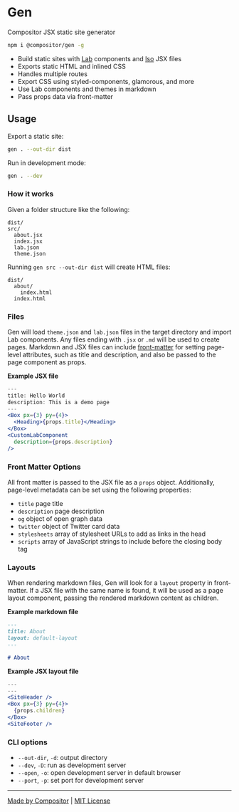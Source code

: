 
# Gen

Compositor JSX static site generator

```sh
npm i @compositor/gen -g
```

- Build static sites with [Lab][lab] components and [Iso][iso] JSX files
- Exports static HTML and inlined CSS
- Handles multiple routes
- Export CSS using styled-components, glamorous, and more
- Use Lab components and themes in markdown
- Pass props data via front-matter

## Usage

Export a static site:

```sh
gen . --out-dir dist
```

Run in development mode:

```sh
gen . --dev
```

### How it works

Given a folder structure like the following:

```
dist/
src/
  about.jsx
  index.jsx
  lab.json
  theme.json
```

Running `gen src --out-dir dist` will create HTML files:

```
dist/
  about/
    index.html
  index.html
```

### Files

Gen will load `theme.json` and `lab.json` files in the target directory and import Lab components.
Any files ending with `.jsx` or `.md` will be used to create pages.
Markdown and JSX files can include [front-matter][front-matter] for setting page-level attributes,
such as title and description, and also be passed to the page component as props.

**Example JSX file**

```jsx
---
title: Hello World
description: This is a demo page
---
<Box px={3} py={4}>
  <Heading>{props.title}</Heading>
</Box>
<CustomLabComponent
  description={props.description}
/>
```

### Front Matter Options

All front matter is passed to the JSX file as a `props` object.
Additionally, page-level metadata can be set using the following properties:

- `title` page title
- `description` page description
- `og` object of open graph data
- `twitter` object of Twitter card data
- `stylesheets` array of stylesheet URLs to add as links in the head
- `scripts` array of JavaScript strings to include before the closing body tag

### Layouts

When rendering markdown files, Gen will look for a `layout` property in front-matter. If a JSX file with the same name is found, it will be used as a page layout component, passing the rendered markdown content as children.

**Example markdown file**

```md
---
title: About
layout: default-layout
---

# About
```

**Example JSX layout file**

```jsx
---
---
<SiteHeader />
<Box px={3} py={4}>
  {props.children}
</Box>
<SiteFooter />
```

### CLI options

- `--out-dir`, `-d`: output directory
- `--dev`, `-D`: run as development server
- `--open`, `-o`: open development server in default browser
- `--port`, `-p`: set port for development server

---

[Made by Compositor](https://compositor.io/)
|
[MIT License](LICENSE.md)

[lab]: https://compositor.io/lab/
[iso]: https://compositor.io/iso/
[front-matter]: https://jekyllrb.com/docs/frontmatter/
[open-formats]: https://compositor.io/blog/open-formats/

<!--
- gen.config.js (get data)
-->

